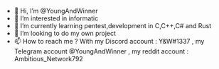 - 👋 Hi, I’m @YoungAndWinner
- 👀 I’m interested in informatic
- 🌱 I’m currently learning pentest,development in C,C++,C# and Rust
- 💞️ I’m looking to do my own project
- 📫 How to reach me ? With my Discord account : Y&W#1337 , my Telegram account @YoungAndWinner , my reddit account : Ambitious_Network792
<!---
YoungAndWinner/YoungAndWinner is a ✨ special ✨ repository because its `README.md` (this file) appears on your GitHub profile.
You can click the Preview link to take a look at your changes.
--->
